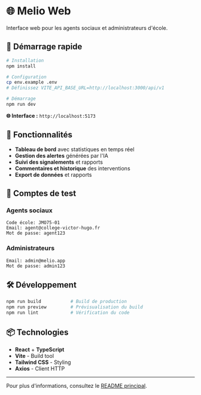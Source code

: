 # 🌐 Melio Web

Interface web pour les agents sociaux et administrateurs d'école.

## 🚀 Démarrage rapide

```bash
# Installation
npm install

# Configuration
cp env.example .env
# Définissez VITE_API_BASE_URL=http://localhost:3000/api/v1

# Démarrage
npm run dev
```

**🌐 Interface :** `http://localhost:5173`

## 🎯 Fonctionnalités

- **Tableau de bord** avec statistiques en temps réel
- **Gestion des alertes** générées par l'IA
- **Suivi des signalements** et rapports
- **Commentaires et historique** des interventions
- **Export de données** et rapports

## 🔑 Comptes de test

### Agents sociaux
```
Code école: JMO75-01
Email: agent@college-victor-hugo.fr
Mot de passe: agent123
```

### Administrateurs
```
Email: admin@melio.app
Mot de passe: admin123
```

## 🛠️ Développement

```bash
npm run build           # Build de production
npm run preview         # Prévisualisation du build
npm run lint            # Vérification du code
```

## 📦 Technologies

- **React** + **TypeScript**
- **Vite** - Build tool
- **Tailwind CSS** - Styling
- **Axios** - Client HTTP

---

Pour plus d'informations, consultez le [README principal](../README.md).
